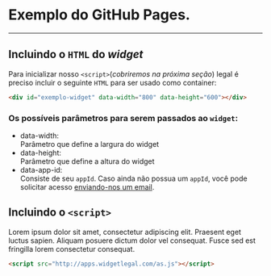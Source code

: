# Exemplo do GitHub Pages.  

***

## Incluindo o `HTML` do _widget_  
Para inicializar nosso `<script>`(_cobriremos na próxima seção_) legal é preciso incluir o seguinte `HTML` para ser usado como container:  

```html
<div id="exemplo-widget" data-width="800" data-height="600"></div>
```

### Os possíveis parâmetros para serem passados ao `widget`:  

* data-width:  
Parâmetro que define a largura do widget  
* data-height:  
Parâmetro que define a altura do widget  
* data-app-id:  
Consiste de seu `appId`. Caso ainda não possua um `appId`, você pode solicitar acesso [enviando-nos um email](mailto:exemplo@widgetlegal.com).  

## Incluindo o `<script>`  
Lorem ipsum dolor sit amet, consectetur adipiscing elit. Praesent eget luctus sapien. Aliquam posuere dictum dolor vel consequat. Fusce sed est fringilla lorem consectetur consequat.  

```html
<script src="http://apps.widgetlegal.com/as.js"></script>
```  

